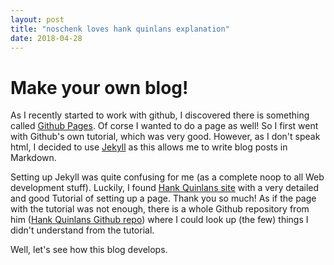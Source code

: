 ```yaml
---
layout: post
title: "noschenk loves hank quinlans explanation"
date: 2018-04-28
---
```


# Make your own blog!
As I recently started to work with github, I discovered there is something called [Github Pages](https://pages.github.com/). Of corse I wanted to do a page as well! So I first went with Github's own tutorial, which was very good. However, as I don't speak html, I decided to use [Jekyll](http://jekyllrb.com) as this allows me to write blog posts in Markdown. 

Setting up Jekyll was quite confusing for me (as a complete noop to all Web development stuff). Luckily, I found [Hank Quinlans site](http://jmcglone.com/guides/github-pages/) with a very detailed and good Tutorial of setting up a page. Thank you so much! As if the page with the tutorial was not enough, there is a whole Github repository from him ([Hank Quinlans Github repo](https://github.com/hankquinlan/hankquinlan.github.io)) where I could look up (the few) things I didn't understand from the tutorial. 

Well, let's see how this blog develops.
